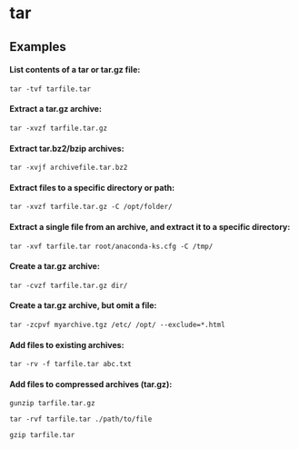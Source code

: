 # tar

## Examples

#### List contents of a tar or tar.gz file:

`tar -tvf tarfile.tar`

#### Extract a tar.gz archive:

`tar -xvzf tarfile.tar.gz`

#### Extract tar.bz2/bzip archives:

`tar -xvjf archivefile.tar.bz2`

#### Extract files to a specific directory or path:

`tar -xvzf tarfile.tar.gz -C /opt/folder/`

#### Extract a single file from an archive, and extract it to a specific directory:

`tar -xvf tarfile.tar root/anaconda-ks.cfg -C /tmp/`

#### Create a tar.gz archive:

`tar -cvzf tarfile.tar.gz dir/`

#### Create a tar.gz archive, but omit a file:

`tar -zcpvf myarchive.tgz /etc/ /opt/ --exclude=*.html`

#### Add files to existing archives:

`tar -rv -f tarfile.tar abc.txt`

#### Add files to compressed archives (tar.gz):

`gunzip tarfile.tar.gz`

`tar -rvf tarfile.tar ./path/to/file`

`gzip tarfile.tar`
